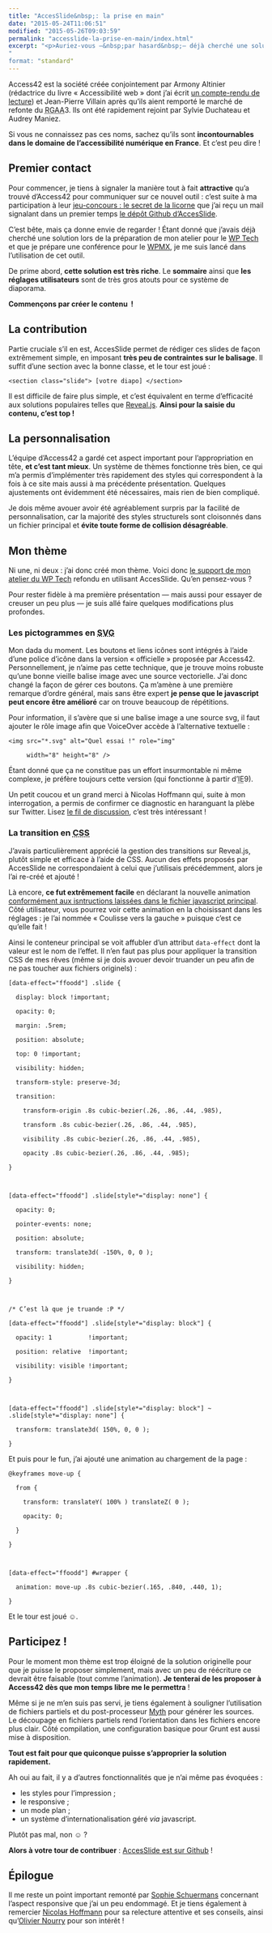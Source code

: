 ```yaml
---
title: "AccesSlide&nbsp;: la prise en main"
date: "2015-05-24T11:06:51"
modified: "2015-05-26T09:03:59"
permalink: "accesslide-la-prise-en-main/index.html"
excerpt: "<p>Auriez-vous ‒&nbsp;par hasard&nbsp;‒ déjà cherché une solution pour créer des diaporamas accessibles&nbsp;? De nombreuses solutions existent, mais aucune n’était réellement satisfaisante… C’est désormais le cas avec <a href="http://accesslide.net/">AccesSlide</a>, dont j’avais découvert l’existence après le petit jeu du 1<sup>er</sup> avril organisé par <a href="http://www.access42.net/">Access42</a>. Ma première prise en main a été très agréable alors me voilà lancé dans quelques explications et une démonstration pour en vanter les mérites&nbsp;! <a href="https://www.ffoodd.fr/accesslide-la-prise-en-main/" aria-hidden="true">Lire la suite de «&nbsp;AccesSlide&nbsp;: la prise en main&nbsp;» <span class="meta-nav">&rarr;</span></a></p>
"
format: "standard"
---
```

<p>Access42 est la société créée conjointement par Armony Altinier (rédactrice du livre «&nbsp;Accessibilité web&nbsp;» dont j’ai écrit <a href="https://www.ffoodd.fr/lecture-accessibilite-web/">un compte-rendu de lecture</a>) et Jean-Pierre Villain après qu’ils aient remporté le marché de refonte du <abbr title="Référentiel Général d’Accessibilité pour les Administrations">RGAA</abbr>3. Ils ont été rapidement rejoint par Sylvie Duchateau et Audrey Maniez.</p>
<p>Si vous ne connaissez pas ces noms, sachez qu’ils sont <strong>incontournables dans le domaine de l’accessibilité numérique en France</strong>. Et c’est peu dire&nbsp;!</p>
<h2>Premier contact</h2>
<p>Pour commencer, je tiens à signaler la manière tout à fait <strong>attractive</strong> qu’a trouvé d’Access42 pour communiquer sur ce nouvel outil&nbsp;: c’est suite à ma participation à leur <a href="http://access42.net/MAJ-Jeu-concours-le-secret-de-la-licorne.html">jeu-concours&nbsp;: le secret de la licorne</a> que j’ai reçu un mail signalant dans un premier temps <a href="https://github.com/access42/AccesSlide">le dépôt Github d’AccesSlide</a>. </p>
<p>C’est bête, mais ça donne envie de regarder&nbsp;! Étant donné que j’avais déjà cherché une solution lors de la préparation de mon atelier pour le <a href="http://2014.wptech.fr/">WP Tech</a> et que je prépare une conférence pour le <a href="http://2015.wpmx.org/">WPMX</a>, je me suis lancé dans l’utilisation de cet outil.</p>
<p>De prime abord, <strong>cette solution est très riche</strong>. Le <strong>sommaire</strong> ainsi que <strong>les réglages utilisateurs</strong> sont de très gros atouts pour ce système de diaporama.</p>
<p><strong>Commençons par créer le contenu &nbsp;!</strong></p>
<h2>La contribution</h2>
<p>Partie cruciale s’il en est, AccesSlide permet de rédiger ces slides de façon extrêmement simple, en imposant <strong>très peu de contraintes sur le balisage</strong>. Il suffit d’une section avec la bonne classe, et le tour est joué&nbsp;:</p>
<pre><code class="language-markup">&lt;section class=&quot;slide&quot;&gt; [votre diapo] &lt;/section&gt;</code></pre>
<p>Il est difficile de faire plus simple, et c’est équivalent en terme d’efficacité aux solutions populaires telles que <a href="http://lab.hakim.se/reveal-js/#/" hreflang="en">Reveal.js</a>. <strong>Ainsi pour la saisie du contenu, c’est top&nbsp;!</strong></p>
<h2>La personnalisation</h2>
<p>L’équipe d’Access42 a gardé cet aspect important pour l’appropriation en tête, <strong>et c’est tant mieux</strong>. Un système de thèmes fonctionne très bien, ce qui m’a permis d’implémenter très rapidement des styles qui correspondent à la fois à ce site mais aussi à ma précédente présentation. Quelques ajustements ont évidemment été nécessaires, mais rien de bien compliqué.</p>
<p>Je dois même avouer avoir été agréablement surpris par la facilité de personnalisation, car la majorité des styles structurels sont cloisonnés dans un fichier principal et <strong>évite toute forme de collision désagréable</strong>.</p>
<h2>Mon thème</h2>
<p>Ni une, ni deux&nbsp;: j’ai donc créé mon thème. Voici donc <a href="https://www.ffoodd.fr/wp-tech/">le support de mon atelier du WP Tech</a> refondu en utilisant AccesSlide. Qu’en pensez-vous&nbsp;?</p>
<p>Pour rester fidèle à ma première présentation —&nbsp;mais aussi pour essayer de creuser un peu plus&nbsp;— je suis allé faire quelques modifications plus profondes.</p>
<h3>Les pictogrammes en <abbr lang="en" title="Scalable Vector Graphics">SVG</abbr></h3>
<p>Mon dada du moment. Les boutons et liens icônes sont intégrés à l’aide d’une police d’icône dans la version «&nbsp;officielle&nbsp;» proposée par Access42. Personnellement, je n’aime pas cette technique, que je trouve moins robuste qu’une bonne vieille balise image avec une source vectorielle. J’ai donc changé la façon de gérer ces boutons. Ça m’amène à une première remarque d’ordre général, mais sans être expert <strong>je pense que le javascript peut encore être amélioré</strong> car on trouve beaucoup de répétitions.</p>
<p>Pour information, il s’avère que si une balise image a une source svg, il faut ajouter le rôle image afin que VoiceOver accède à l’alternative textuelle&nbsp;:</p>
<pre><code class="language-markup">&lt;img src=&quot;*.svg&quot; alt=&quot;Quel essai !&quot; role=&quot;img&quot; <br />
     width=&quot;8&quot; height=&quot;8&quot; /&gt;</code></pre>
<p>Étant donné que ça ne constitue pas un effort insurmontable ni même complexe, je préfère toujours cette version (qui fonctionne à partir d’<abbr lang="en" title="Internet Explorer">IE</abbr>9).</p>
<p>Un petit coucou et un grand merci à Nicolas Hoffmann qui, suite  à mon interrogation, a permis de confirmer ce diagnostic en haranguant la plèbe sur Twitter. Lisez <a href="https://twitter.com/Nico3333fr/status/601687531218931712">le fil de discussion</a>, c’est très intéressant !</p>
<h3>La transition en <abbr lang="en" title="Cascading StyleSheet">CSS</abbr></h3>
<p>J’avais particulièrement apprécié la gestion des transitions sur Reveal.js, plutôt simple et efficace à l’aide de CSS. Aucun des effets proposés par AccesSlide ne correspondaient à celui que j’utilisais précédemment, alors je l’ai re-créé et ajouté&nbsp;!</p>
<p>Là encore, <strong>ce fut extrêmement facile</strong> en déclarant la nouvelle animation <a href="https://github.com/access42/AccesSlide/blob/master/AccesSlide.js#L63" hreflang="en">conformément aux isntructions laissées dans le fichier javascript principal</a>. Côté utilisateur, vous pourrez voir cette animation en la choisissant dans les réglages&nbsp;: je l’ai nommée «&nbsp;Coulisse vers la gauche&nbsp;» puisque c’est ce qu’elle fait&nbsp;!</p>
<p>Ainsi le conteneur principal se voit affubler d’un attribut <code>data-effect</code> dont la valeur est le nom de l’effet. Il n’en faut pas plus pour appliquer la transition CSS de mes rêves (même si je dois avouer devoir truander un peu afin de ne pas toucher aux fichiers originels)&nbsp;:</p>
<pre><code class="language-css">[data-effect=&quot;ffoodd&quot;] .slide {<br />
  display: block !important;<br />
  opacity: 0;<br />
  margin: .5rem;<br />
  position: absolute;<br />
  top: 0 !important;<br />
  visibility: hidden;<br />
  transform-style: preserve-3d;<br />
  transition: <br />
    transform-origin .8s cubic-bezier(.26, .86, .44, .985),<br />
    transform .8s cubic-bezier(.26, .86, .44, .985),<br />
    visibility .8s cubic-bezier(.26, .86, .44, .985),<br />
    opacity .8s cubic-bezier(.26, .86, .44, .985);<br />
}<br />
<br />
[data-effect=&quot;ffoodd&quot;] .slide[style*=&quot;display: none&quot;] {<br />
  opacity: 0;<br />
  pointer-events: none;<br />
  position: absolute;<br />
  transform: translate3d( -150%, 0, 0 );<br />
  visibility: hidden;<br />
}<br />
<br />
/* C’est là que je truande :P */<br />
[data-effect=&quot;ffoodd&quot;] .slide[style*=&quot;display: block&quot;] {<br />
  opacity: 1          !important;<br />
  position: relative  !important;<br />
  visibility: visible !important;<br />
}<br />
<br />
[data-effect=&quot;ffoodd&quot;] .slide[style*=&quot;display: block&quot;] ~ .slide[style*=&quot;display: none&quot;] {<br />
  transform: translate3d( 150%, 0, 0 );<br />
}</code></pre>
<p>Et puis pour le fun, j’ai ajouté une animation au chargement de la page&nbsp;:</p>
<pre><code class="language-css">@keyframes move-up {<br />
  from {<br />
    transform: translateY( 100% ) translateZ( 0 );<br />
    opacity: 0;<br />
  }<br />
}<br />
<br />
[data-effect=&quot;ffoodd&quot;] #wrapper {<br />
  animation: move-up .8s cubic-bezier(.165, .840, .440, 1);<br />
}</code></pre>
<p>Et le tour est joué&nbsp;☺.</p>
<h2>Participez&nbsp;!</h2>
<p>Pour le moment mon thème est trop éloigné de la solution originelle pour que je puisse le proposer simplement, mais avec un peu de réécriture ce devrait être faisable (tout comme l’animation). <strong>Je tenterai de les proposer à Access42 dès que mon temps libre me le permettra</strong>&nbsp;!</p>
<p>Même si je ne m’en suis pas servi, je tiens également à souligner l’utilisation de fichiers partiels et du post-processeur <a href="http://www.myth.io/" hreflang="en">Myth</a> pour générer les sources. Le découpage en fichiers partiels rend l’orientation dans les fichiers encore plus clair. Côté compilation, une configuration basique pour Grunt est aussi mise à disposition.</p>
<p><strong>Tout est fait pour que quiconque puisse s’approprier la solution rapidement.</strong></p>
<p>Ah oui au fait, il y a d’autres fonctionnalités que je n’ai même pas évoquées&nbsp;:</p>
<ul>
<li>les styles pour l’impression&nbsp;;</li>
<li>le responsive&nbsp;;</li>
<li>un mode plan&nbsp;;</li>
<li>un système d’internationalisation géré <i>via</i> javascript.</li>
</ul>
<p>Plutôt pas mal, non&nbsp;☺&nbsp;?</p>
<p><strong>Alors à votre tour de contribuer</strong>&nbsp;: <a href="https://github.com/access42/AccesSlide" hreflang="en">AccesSlide est sur Github</a>&nbsp;!</p>
<h2>Épilogue</h2>
<p>Il me reste un point important remonté par <a href="http://anysurfer.be/fr">Sophie Schuermans</a> concernant l’aspect responsive que j’ai un peu endommagé. Et je tiens également à remercier <a href="http://www.nicolas-hoffmann.net/source/">Nicolas Hoffmann</a> pour sa relecture attentive et ses conseils, ainsi qu’<a href="http://accessiblog.fr/">Olivier Nourry</a> pour son intérêt&nbsp;!</p>
